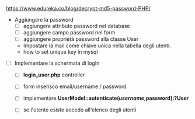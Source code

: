 https://www.edureka.co/blog/decrypt-md5-password-PHP/

- Aggiungere la password
  - [ ] aggiungere attributo password nel database
  - [ ] aggiungere campo password nel form
  - [ ] aggiungere proprietà password alla classe User

  - Impostare la mail come  chiave unica nella tabella degli utenti. 
  - how to set unique key in mysql 

<!-- - Quando crei un nuovo utente si cripta la password -->

- [ ] Implementare la schermata di logIn
    - [ ]  **login_user.php** controller
    - [ ]  form inserisco email/username / password
    - [ ]  implementare **UserModel::autenticate($username,$password):?User**
    - [ ]  se l'utente esiste accedo all'elenco degli utenti

